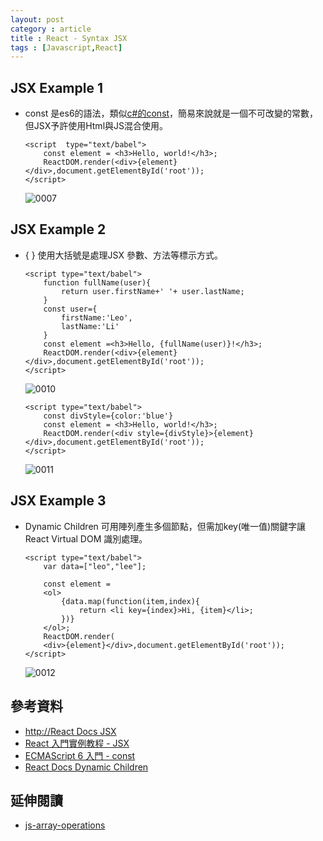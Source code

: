 ```yaml
---
layout: post
category : article
title : React - Syntax JSX
tags : [Javascript,React]
---
```


## JSX Example 1
- const 是es6的語法，類似[c#的const](https://msdn.microsoft.com/zh-tw/library/e6w8fe1b.aspx)，簡易來說就是一個不可改變的常數，但JSX予許使用Html與JS混合使用。

    ```
    <script  type="text/babel">
        const element = <h3>Hello, world!</h3>;
        ReactDOM.render(<div>{element}</div>,document.getElementById('root'));
    </script>
    ```

    <img class="img-responsive" src="{{ site.url }}/assets/images/posts/20161108/0007.png" alt="0007"/>

## JSX Example 2
- { } 使用大括號是處理JSX 參數、方法等標示方式。

    ```
    <script type="text/babel">
        function fullName(user){
            return user.firstName+' '+ user.lastName;
        }
        const user={
            firstName:'Leo',
            lastName:'Li'
        }
        const element =<h3>Hello, {fullName(user)}!</h3>;
        ReactDOM.render(<div>{element}</div>,document.getElementById('root'));
    </script>
    ```

    <img class="img-responsive" src="{{ site.url }}/assets/images/posts/20161108/0010.png" alt="0010"/>

    ```
    <script type="text/babel">
        const divStyle={color:'blue'}
        const element = <h3>Hello, world!</h3>;
        ReactDOM.render(<div style={divStyle}>{element}</div>,document.getElementById('root'));
    </script>
    ```

    <img class="img-responsive" src="{{ site.url }}/assets/images/posts/20161108/0011.png" alt="0011"/>

## JSX Example 3
- Dynamic Children 可用陣列產生多個節點，但需加key(唯一值)關鍵字讓React Virtual DOM 識別處理。

    ```
    <script type="text/babel">
        var data=["leo","lee"];

        const element =
        <ol>
            {data.map(function(item,index){
                return <li key={index}>Hi, {item}</li>;
            })}
        </ol>;
        ReactDOM.render(
        <div>{element}</div>,document.getElementById('root'));
    </script>
    ```

    <img class="img-responsive" src="{{ site.url }}/assets/images/posts/20161108/0012.png" alt="0012"/>

## 參考資料
- [http://React Docs JSX](https://facebook.github.io/react/docs/introducing-jsx.html)
- [React 入門實例教程 - JSX](http://www.ruanyifeng.com/blog/2015/03/react.html)
- [ECMAScript 6 入門 - const](http://es6.ruanyifeng.com/#docs/let#const命令) 
- [React Docs Dynamic Children](http://reactjs.cn/react/docs/multiple-components.html#dynamic-children)

## 延伸閱讀
- [js-array-operations](https://github.com/tooto1985/js-array-operations)